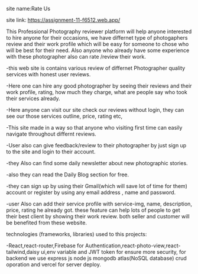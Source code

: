 site name:Rate Us

site link: https://assignment-11-f6512.web.app/

This Professional Photography reviewer platform will help anyone interested to hire anyone for their occasions, we have differnet type of photogaphers review and their work profile which will be easy for someone to chose who will be best for their need. Also anyone who already have some experience with these photographer also can rate /review their work. 

-this web site is contains various review of differnet Photographer quality services with honest user reviews.

-Here one can hire any good photographer by seeing their reviews and their work profile, rating, how much they charge, what are people say who took their services already. 

-Here anyone can visit our site check our reviews without login, they can see our those services outline, price, rating etc, 

-This site made in a way so that anyone who visiting first time can easily navigate throughout differnt reviews.

-User also can give feedback/review to their photographer by just sign up to the site and login to their account.

-they Also can find some daily newsletter about new photographic stories.

-also they can read the Daily Blog section for free.

-they can sign up by using their Gmail(which will save lot of time for them)  account or register by using any email address , name and password. 

-user Also can add their service profile with service-img, name, description, price, rating he already got. these feature can help lots of people to get their best client by showing their work review. both seller and customer will be benefited from these website.

technologies (frameworks, libraries) used to this projects:

-React,react-router,Firebase for Authentication,react-photo-view,react-tailwind,daisy ui,env variable and JWT token for ensure more security, for backend we use express js node js mongodb atlas(NoSQL database) crud oporation and vercel for server deploy.
